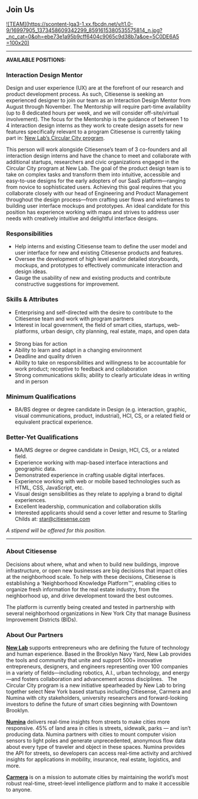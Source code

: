 ## Join Us 

[![TEAM](https://scontent-lga3-1.xx.fbcdn.net/v/t1.0-9/16997905_1373458609342299_8591615380535575814_n.jpg?_nc_cat=0&oh=ebe73e1a95b9cff6404c9065c9d38b7a&oe=5C0DE6A5 =100x20)](https://youtu.be/u31hUZWyzjE)
__________

**AVAILABLE POSITIONS:**

### Interaction Design Mentor

Design and user experience (UX) are at the forefront of our research and product development process. As such, Citiesense is seeking an experienced designer to join our team as an Interaction Design Mentor from August through November. The Mentorship will require part-time availability (up to 8 dedicated hours per week, and we will consider off-site/virtual involvement). The focus for the Mentorship is the guidance of between 1 to 4 interaction design interns as they work to create design assets for new features specifically relevant to a program Citiesense is currently taking part in: [New Lab’s Circular City program](https://newlab.com/announcements/new-lab-city-the-circular-city/).

This person will work alongside Citiesense’s team of 3 co-founders and all interaction design interns and have the chance to meet and collaborate with additional startups, researchers and civic organizations engaged in the Circular City program at New Lab. The goal of the product design team is to take on complex tasks and transform them into intuitive, accessible and easy-to-use designs for the early adopters of our SaaS platform—ranging from novice to sophisticated users. Achieving this goal requires that you collaborate closely with our head of Engineering and Product Management throughout the design process—from crafting user flows and wireframes to building user interface mockups and prototypes. An ideal candidate for this position has experience working with maps and strives to address user needs with creatively intuitive and delightful interface designs.

### Responsibilities

- Help interns and existing Citiesense team to define the user model and user interface for new and existing Citiesense products and features.
- Oversee the development of high level and/or detailed storyboards, mockups, and prototypes to effectively communicate interaction and design ideas.
- Gauge the usability of new and existing products and contribute constructive suggestions for improvement.

### Skills & Attributes
- Enterprising and self-directed with the desire to contribute to the Citiesense team and work with program partners
- Interest in local government, the field of smart cities, startups, web-platforms, urban design, city planning, real estate, maps, and open data  
- Strong bias for action
- Ability to learn and adapt in a changing environment
- Deadline and quality driven
- Ability to take on responsibilities and willingness to be accountable for work product; receptive to feedback and collaboration
- Strong communications skills; ability to clearly articulate ideas in writing and in person


### Minimum Qualifications
- BA/BS degree or degree candidate in Design (e.g. interaction, graphic, visual communications, product, industrial), HCI, CS, or a related field or equivalent practical experience.

### Better-Yet Qualifications
- MA/MS degree or degree candidate in Design, HCI, CS, or a related field.
- Experience working with map-based interface interactions and geographic data.
- Demonstrated experience in crafting usable digital interfaces.
- Experience working with web or mobile based technologies such as HTML, CSS, JavaScript, etc.
- Visual design sensibilities as they relate to applying a brand to digital experiences.
- Excellent leadership, communication and collaboration skills
- Interested applicants should send a cover letter and resume to Starling Childs at: star@citiesense.com

*A stipend will be offered for this position.*

__________

### About Citiesense
Decisions about where, what and when to build new buildings, improve infrastructure, or open new businesses are big decisions that impact cities at the neighborhood scale. To help with these decisions, Citiesense is establishing a ‘Neighborhood Knowledge Platform™’, enabling cities to organize fresh information for the real estate industry, from the neighborhood up, and drive development toward the best outcomes.

The platform is currently being created and tested in partnership with several neighborhood organizations in New York City that manage Business Improvement Districts (BIDs).


### About Our Partners

**[New Lab](https://newlab.com/)** supports entrepreneurs who are defining the future of technology and human experience. Based in the Brooklyn Navy Yard, New Lab provides the tools and community that unite and support 500+ innovative entrepreneurs, designers, and engineers representing over 100 companies in a variety of fields—including robotics, A.I., urban technology, and energy—and fosters collaboration and advancement across disciplines.
 
The Circular City program is a new initiative spearheaded by New Lab to bring together select New York based startups including Citiesense, Carmera and Numina with city stakeholders, university researchers and forward-looking investors to define the future of smart cities beginning with Downtown Brooklyn.

**[Numina](http://www.numina.co/)** delivers real-time insights from streets to make cities more responsive. 45% of land area in cities is streets, sidewalk, parks — and isn’t producing data. Numina partners with cities to mount computer vision sensors to light poles and generate unprecedented, anonymous flow data about every type of traveler and object in these spaces. Numina provides the API for streets, so developers can access real-time activity and archived insights for applications in mobility, insurance, real estate, logistics, and more.

**[Carmera](https://www.carmera.com/)** is on a mission to automate cities by maintaining the world’s most robust real-time, street-level intelligence platform and to make it accessible to anyone.
